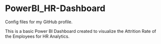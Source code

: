 # PowerBI_HR-Dashboard
Config files for my GitHub profile.

This is a basic Power BI Dashboard created to visualize the Attrition Rate of the Employees for HR Analytics.
